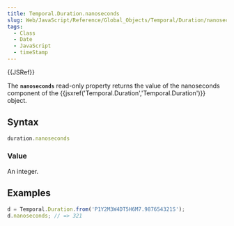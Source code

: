 ```yaml
---
title: Temporal.Duration.nanoseconds
slug: Web/JavaScript/Reference/Global_Objects/Temporal/Duration/nanoseconds
tags:
  - Class
  - Date
  - JavaScript
  - timeStamp
---
```

{{JSRef}}

The **`nanoseconds`** read-only property returns the value of the nanoseconds
component of the
{{jsxref('Temporal.Duration','Temporal.Duration')}} object.

## Syntax

```js
duration.nanoseconds
```

### Value

An integer.

## Examples

```js
d = Temporal.Duration.from('P1Y2M3W4DT5H6M7.987654321S');
d.nanoseconds; // => 321
```
